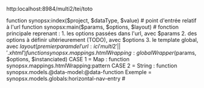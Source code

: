 http:localhost:8984/multi2/tei/toto

function synopsx:index($project, $dataType, $value) # point d'entrée relatif à l'url
  function synopsx:main($params, $options, $layout) # fonction principale reprenant : 
    1. les options passées dans l'url, avec $params 
    2. des options à définir ultérieurement (TODO), avec $options
    3. le template global, avec $layout (premier param de l'url : ici 'multi2'||'.xhtml')
      function synopsx.mappings.htmlWrapping:globalWrapper($params, $options, $instanciated)
      		CASE 1 = Map : function synopsx.mappings.htmlWrapping:pattern
      		CASE 2 = String : function synopsx.models.@data-model:@data-function
      			Exemple = synopsx.models.globals:horizontal-nav-entry
        		#<nav data-model="globals" data-function="horizontal-nav-entry" data-pattern="p" id="horizontal-nav">
